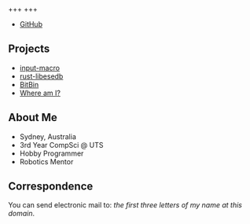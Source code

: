 +++
+++

<ul class="buttonlinks" role="list">
  <!-- <li><a data-icon="📝" href="https://sunsetkookaburra.xyz/blog">Blog</a></li> -->
  <li><a data-logo="gh" href="https://github.com/sunsetkookaburra">GitHub</a></li>
</ul>

## Projects

<ul class="buttonlinks" role="list">
  <li><a data-icon="🦀" href="https://crates.io/crates/input-macro">input-macro</a></li>
  <li><a data-icon="🦀" href="https://sunsetkookaburra.xyz/blog">rust-libesedb</a></li>
  <li><a data-icon="🔃" href="https://github.com/sunsetkookaburra/bitbin">BitBin</a></li>
  <li><a data-icon="🧭" href="https://sunsetkookaburra.github.io/geo/">Where am I?</a></li>
</ul>

## About Me

* Sydney, Australia
* 3rd Year CompSci @ UTS
* Hobby Programmer
* Robotics Mentor

## Correspondence

You can send electronic mail to: *the first three letters of my name at this domain*.
